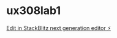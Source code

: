 # ux308lab1

[Edit in StackBlitz next generation editor ⚡️](https://stackblitz.com/~/github.com/1729326490/ux308lab1)